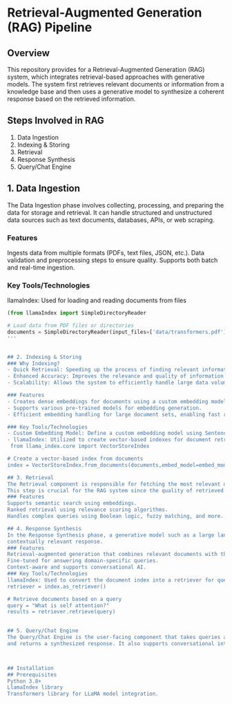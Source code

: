 
# Retrieval-Augmented Generation (RAG) Pipeline

## Overview
This repository provides for a Retrieval-Augmented Generation (RAG) system, which integrates retrieval-based approaches with generative models.
The system first retrieves relevant documents or information from a knowledge base and then uses a generative model to synthesize a coherent response based on the retrieved information.

## Steps Involved in RAG
1. Data Ingestion
2. Indexing & Storing
3. Retrieval
4. Response Synthesis
5. Query/Chat Engine


## 1. Data Ingestion
The Data Ingestion phase involves collecting, processing, and preparing the data for storage and retrieval.
It can handle structured and unstructured data sources such as text documents, databases, APIs, or web scraping.
### Features
Ingests data from multiple formats (PDFs, text files, JSON, etc.).
Data validation and preprocessing steps to ensure quality.
Supports both batch and real-time ingestion.
### Key Tools/Technologies
llamaIndex: Used for loading and reading documents from files

 ```python
(from llamaIndex import SimpleDirectoryReader

# Load data from PDF files or directories
documents = SimpleDirectoryReader(input_files=['data/transformers.pdf']).load_data()
'''


## 2. Indexing & Storing
### Why Indexing?
- Quick Retrieval: Speeding up the process of finding relevant information.
- Enhanced Accuracy: Improves the relevance and quality of information retrieved.
- Scalability: Allows the system to efficiently handle large data volumes.

### Features
- Creates dense embeddings for documents using a custom embedding model.
- Supports various pre-trained models for embedding generation.
- Efficient embedding handling for large document sets, enabling fast retrieval.

### Key Tools/Technologies
- Custom Embedding Model: Define a custom embedding model using SentenceTransformer for embedding generation. 
- llamaIndex: Utilized to create vector-based indexes for document retrieval.
  from llama_index.core import VectorStoreIndex

# Create a vector-based index from documents
index = VectorStoreIndex.from_documents(documents,embed_model=embed_model)

## 3. Retrieval
The Retrieval component is responsible for fetching the most relevant documents based on a user query.
This step is crucial for the RAG system since the quality of retrieved documents directly affects the generated response.
### Features
Supports semantic search using embeddings.
Ranked retrieval using relevance scoring algorithms.
Handles complex queries using Boolean logic, fuzzy matching, and more.

## 4. Response Synthesis
In the Response Synthesis phase, a generative model such as a large language model (LLM) processes the retrieved documents and generates a coherent,
contextually relevant response.
### Features
Retrieval-augmented generation that combines relevant documents with the power of generative models.
Fine-tuned for answering domain-specific queries.
Context-aware and supports conversational AI.
### Key Tools/Technologies
llamaIndex: Used to convert the document index into a retriever for querying.For example:
retriever = index.as_retriever()

# Retrieve documents based on a query
query = "What is self attention?"
results = retriever.retrieve(query)

  
## 5. Query/Chat Engine 
The Query/Chat Engine is the user-facing component that takes queries as input, retrieves relevant information,
and returns a synthesized response. It also supports conversational interactions, maintaining context across multiple turns.



## Installation
## Prerequisites
Python 3.8+
LlamaIndex library
Transformers library for LLaMA model integration.
